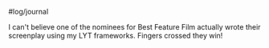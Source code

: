 #log/journal 

I can't believe one of the nominees for Best Feature Film actually wrote their screenplay using my LYT frameworks. Fingers crossed they win!